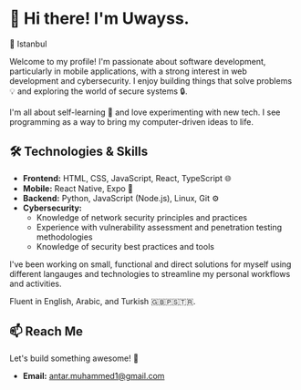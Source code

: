 # 👋 Hi there! I'm Uwayss.

📍 Istanbul

Welcome to my profile! I'm passionate about software development, particularly in mobile applications, with a strong interest in web development and cybersecurity. I enjoy building things that solve problems 💡 and exploring the world of secure systems 🔒.

I'm all about self-learning 🚀 and love experimenting with new tech. I see programming as a way to bring my computer-driven ideas to life.

## 🛠️ Technologies & Skills

* **Frontend:** HTML, CSS, JavaScript, React, TypeScript 🌐
* **Mobile:** React Native, Expo 📱
* **Backend:** Python, JavaScript (Node.js), Linux, Git ⚙️
* **Cybersecurity:**
    * Knowledge of network security principles and practices
    * Experience with vulnerability assessment and penetration testing methodologies
    * Knowledge of security best practices and tools

I've been working on small, functional and direct solutions for myself using different langauges and technologies to streamline my personal workflows and activities.

Fluent in English, Arabic, and Turkish 🇬🇧🇵🇸🇹🇷.

## 📫 Reach Me
Let's build something awesome! 🙌

- **Email:** [antar.muhammed1@gmail.com](antar.muhammed1@gmail.com)
